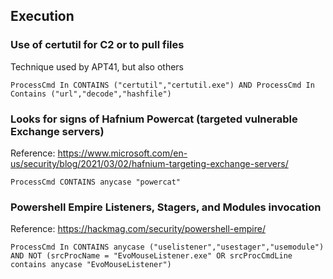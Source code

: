 ## Execution

### Use of certutil for C2 or to pull files

Technique used by APT41, but also others

```
ProcessCmd In CONTAINS ("certutil","certutil.exe") AND ProcessCmd In Contains ("url","decode","hashfile")
```

### Looks for signs of Hafnium Powercat (targeted vulnerable Exchange servers)

Reference: https://www.microsoft.com/en-us/security/blog/2021/03/02/hafnium-targeting-exchange-servers/

```
ProcessCmd CONTAINS anycase "powercat"
```

### Powershell Empire Listeners, Stagers, and Modules invocation

Reference: https://hackmag.com/security/powershell-empire/

```
ProcessCmd In CONTAINS anycase ("uselistener","usestager","usemodule") AND NOT (srcProcName = "EvoMouseListener.exe" OR srcProcCmdLine contains anycase "EvoMouseListener")
```
